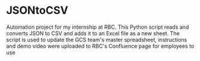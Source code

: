 # JSONtoCSV
Automation project for my internship at RBC. 
This Python script reads and converts JSON to CSV and adds it to an Excel file as a new sheet. 
The script is used to update the GCS team's master spreadsheet, instructions and demo video were uploaded to RBC's Confluence page for employees to use
